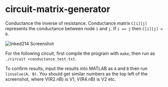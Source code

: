 # circuit-matrix-generator

Conductance the inverse of resistance. Conductance matrix `C[i][j]` represents the conductance between node `i` and `j`. If `i == j` then `C[i][j] = 0`.   

![Inked214 Screenshot](https://user-images.githubusercontent.com/97299316/163731221-494a93b7-89c9-4f7c-8df3-abe970092117.jpg)

For the following circuit, first compile the program with `make`, then run as `./circuit <conductance_test.txt`.

To confirm results, input the results into MATLAB as `A` and `B` then run `linsolve(A, B)`. You should get similar numbers as the top left of the screenshot, where V(R2.nB) is V1, V(R4.nB) is V2 etc.
